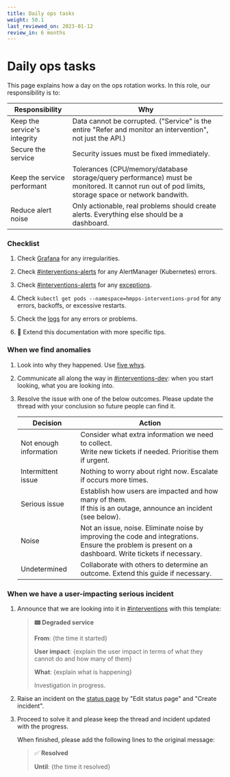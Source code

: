 ```yaml
---
title: Daily ops tasks
weight: 50.1
last_reviewed_on: 2023-01-12
review_in: 6 months
---
```


# Daily ops tasks

This page explains how a day on the ops rotation works. In this role, our responsibility is to:

| Responsibility | Why |
| --- | --- |
| Keep the service's integrity | Data cannot be corrupted. ("Service" is the entire "Refer and monitor an intervention", not just the API.) |
| Secure the service | Security issues must be fixed immediately. |
| Keep the service performant | Tolerances (CPU/memory/database storage/query performance) must be monitored. It cannot run out of pod limits, storage space or network bandwith. |
| Reduce alert noise | Only actionable, real problems should create alerts. Everything else should be a dashboard. |


### Checklist

1. Check [Grafana][grafana] for any irregularities.

1. Check [#interventions-alerts] for any AlertManager (Kubernetes) errors.

1. Check [#interventions-alerts] for any [exceptions](../monitoring.html#exceptions).

1. Check `kubectl get pods --namespace=hmpps-interventions-prod` for any errors, backoffs, or excessive restarts.

1. Check the [logs](../monitoring.html#logs) for any errors or problems.

1. 🙋 Extend this documentation with more specific tips.


### When we find anomalies

1. Look into why they happened. Use [five whys][five-whys].

1. Communicate all along the way in [#interventions-dev]: when you start looking, what you are looking into.

1. Resolve the issue with one of the below outcomes. Please update the thread with your conclusion so future people
   can find it.

    | Decision | Action |
    | -- | -- |
    | Not enough information | Consider what extra information we need to collect.<br>Write new tickets if needed. Prioritise them if urgent. |
    | Intermittent issue | Nothing to worry about right now. Escalate if occurs more times. |
    | Serious issue | Establish how users are impacted and how many of them.<br>If this is an outage, announce an incident (see below). |
    | Noise | Not an issue, noise. Eliminate noise by improving the code and integrations. Ensure the problem is present on a dashboard. Write tickets if necessary. |
    | Undetermined | Collaborate with others to determine an outcome. Extend this guide if necessary. |


### When we have a user-impacting serious incident

1. Announce that we are looking into it in [#interventions] with this template:

    > **📟 Degraded service**
    >
    > **From**: {the time it started}
    >
    > **User impact**: {explain the user impact in terms of what they cannot do and how many of them}
    >
    > **What**: {explain what is happening}
    >
    > Investigation in progress.

1. Raise an incident on the [status page](https://status-refer-monitor-intervention.apps.live.cloud-platform.service.justice.gov.uk/status/refer-and-monitor)
   by "Edit status page" and "Create incident".

1. Proceed to solve it and please keep the thread and incident updated with the progress.

    When finished, please add the following lines to the original message:

    > ✅ **Resolved**
    >
    > **Until**: {the time it resolved}


[#interventions-alerts]: https://mojdt.slack.com/archives/C022FKANS87
[#interventions-dev]: https://mojdt.slack.com/archives/C01DYKJUKDX
[#interventions]: https://mojdt.slack.com/archives/CLA97UR7D
[grafana]: https://grafana.live.cloud-platform.service.justice.gov.uk/d/PyQ91ARnk/hmpps-refer-and-monitor-an-intervention?orgId=1&from=now-3h&to=now
[kibana-pod-logs]: https://kibana.cloud-platform.service.justice.gov.uk/_plugin/kibana/app/discover#/view/70ddf910-97df-11ed-ae16-ef32c250fb53?_g=(filters%3A!()%2CrefreshInterval%3A(pause%3A!t%2Cvalue%3A0)%2Ctime%3A(from%3Anow-0d%2Fd%2Cto%3Anow))
[kibana-ingress-logs]: https://kibana.cloud-platform.service.justice.gov.uk/_plugin/kibana/app/discover#/view/dc3efc90-97df-11ed-81cd-e3a96a1418c1?_g=(filters%3A!()%2CrefreshInterval%3A(pause%3A!t%2Cvalue%3A0)%2Ctime%3A(from%3Anow-0d%2Fd%2Cto%3Anow))
[five-whys]: https://en.wikipedia.org/wiki/Five_whys
